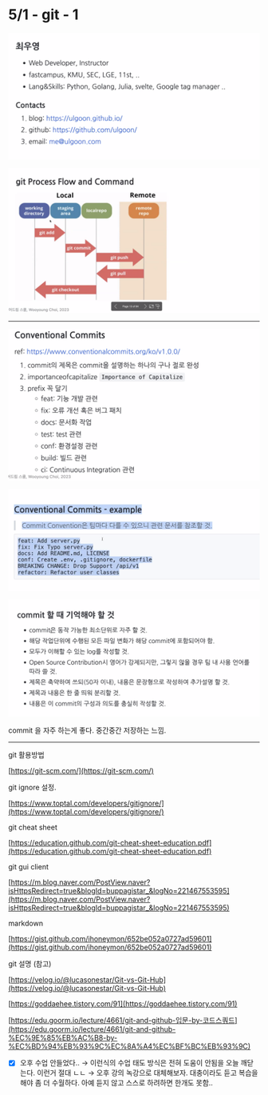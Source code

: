 # 5/1 - git - 1

![Untitled](5%201%20-%20git%20-%201%20a8323bd3ec4f4378a5cd98cb9dd1e214/Untitled.png)

![Untitled](5%201%20-%20git%20-%201%20a8323bd3ec4f4378a5cd98cb9dd1e214/Untitled%201.png)

---

![Untitled](5%201%20-%20git%20-%201%20a8323bd3ec4f4378a5cd98cb9dd1e214/Untitled%202.png)

![Untitled](5%201%20-%20git%20-%201%20a8323bd3ec4f4378a5cd98cb9dd1e214/Untitled%203.png)

![Untitled](5%201%20-%20git%20-%201%20a8323bd3ec4f4378a5cd98cb9dd1e214/Untitled%204.png)

commit 을 자주 하는게 좋다. 중간중간 저장하는 느낌.

---

git 활용방법

[https://git-scm.com/](https://git-scm.com/)

git ignore 설정.

[https://www.toptal.com/developers/gitignore/](https://www.toptal.com/developers/gitignore/)

git cheat sheet

[https://education.github.com/git-cheat-sheet-education.pdf](https://education.github.com/git-cheat-sheet-education.pdf)

git gui client

[https://m.blog.naver.com/PostView.naver?isHttpsRedirect=true&blogId=buppagistar_&logNo=221467553595](https://m.blog.naver.com/PostView.naver?isHttpsRedirect=true&blogId=buppagistar_&logNo=221467553595)

markdown

[https://gist.github.com/ihoneymon/652be052a0727ad59601](https://gist.github.com/ihoneymon/652be052a0727ad59601)

git 설명 (참고)

[https://velog.io/@lucasonestar/Git-vs-Git-Hub](https://velog.io/@lucasonestar/Git-vs-Git-Hub)

[https://goddaehee.tistory.com/91](https://goddaehee.tistory.com/91)

[https://edu.goorm.io/lecture/4661/git-and-github-입문-by-코드스쿼드](https://edu.goorm.io/lecture/4661/git-and-github-%EC%9E%85%EB%AC%B8-by-%EC%BD%94%EB%93%9C%EC%8A%A4%EC%BF%BC%EB%93%9C)

- [x]  오후 수업 안들었다.. → 이런식의 수업 태도 방식은 전혀 도움이 안됨을 오늘 깨닫는다.
이런거 절대 ㄴㄴ → 오후 강의 녹강으로 대체해보자.
대충이라도 듣고 복습을 해야 좀 더 수월하다. 아예 듣지 않고 스스로 하려하면 한개도 못함..